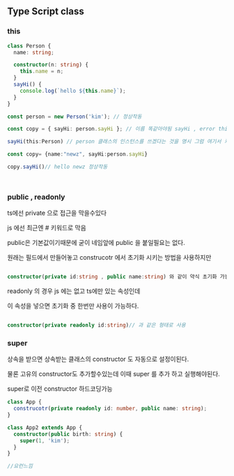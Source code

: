 ## Type Script class

### this

```ts
class Person {
  name: string;

  constructor(n: string) {
    this.name = n;
  }
  sayHi() {
    console.log(`hello ${this.name}`);
  }
}

const person = new Person('kim'); // 정상작동

const copy = { sayHi: person.sayHi }; // 이름 똑같아야됨 sayHi , error this 바인딩이슈

sayHi(this:Person) // person 클래스의 인스턴스를 쓰겠다는 것을 명시 그럼 여기서 카피가 되게끔하려면?

const copy= {name:"newz", sayHi:person.sayHi}

copy.sayHi()// hello newz 정상작동




```

### public , readonly

ts에선 private 으로 접근을 막을수있다

js 에선 최근엔 # 키워드로 막음

public은 기본값이기때문에 굳이 네임앞에 public 을 붙일필요는 없다.

원래는 필드에서 만들어놓고 construcotr 에서 초기화 시키는 방법을 사용하지만

```ts

constructor(private id:string , public name:string) 와 같이 약식 초기화 가능

```

readonly 의 경우 js 에는 없고 ts에만 있는 속성인데

이 속성을 넣으면 초기화 중 한번만 사용이 가능하다.

```ts

constructor(private readonly id:string)// 과 같은 형태로 사용
```

### super

상속을 받으면 상속받는 클래스의 constructor 도 자동으로 설정이된다.

물론 고유의 constructor도 추가할수있는데 이때 super 를 추가 하고 실행해야된다.

super로 이전 constructor 하드코딩가능

```ts
class App {
  construcotr(private readonly id: number, public name: string);
}

class App2 extends App {
  constructor(public birth: string) {
    super(1, 'kim');
  }
}

//요런느낌
```
